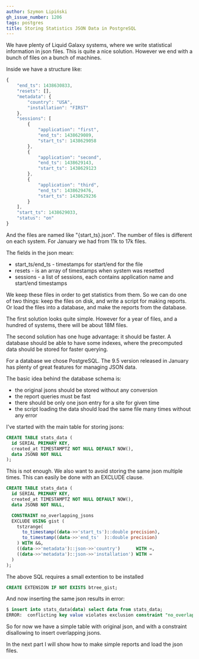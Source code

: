 ```yaml
---
author: Szymon Lipiński
gh_issue_number: 1206
tags: postgres
title: Storing Statistics JSON Data in PostgreSQL
---
```


We have plenty of Liquid Galaxy systems, where we write statistical information in json files. This is quite a nice solution. However we end with a bunch of files on a bunch of machines.

Inside we have a structure like:

```javascript
{
    "end_ts": 1438630833,
    "resets": [],
    "metadata": {
        "country": "USA",
        "installation": "FIRST"
    },
    "sessions": [
        {
            "application": "first",
            "end_ts": 1438629089,
            "start_ts": 1438629058
        },
        {
            "application": "second",
            "end_ts": 1438629143,
            "start_ts": 1438629123
        },
        {
            "application": "third",
            "end_ts": 1438629476,
            "start_ts": 1438629236
        }
    ],
    "start_ts": 1438629033,
    "status": "on"
}
```

And the files are named like "{start_ts}.json".
The number of files is different on each system.
For January we had from 11k to 17k files.

The fields in the json mean:

- start_ts/end_ts - timestamps for start/end for the file
- resets - is an array of timestamps when system was resetted
- sessions - a list of sessions, each contains application name and start/end timestamps

We keep these files in order to get statistics from them.
So we can do one of two things: keep the files on disk, and write a script
for making reports. Or load the files into a database, and make the reports
from the database.

The first solution looks quite simple.
However for a year of files, and a hundred of systems,
there will be about 18M files.

The second solution has one huge advantage: it should be faster.
A database should be able to have some indexes,
where the precomputed data should be stored for faster querying.

For a database we chose PostgreSQL.
The 9.5 version released in January has plenty of great features for managing JSON data.

The basic idea behind the database schema is:

- the original jsons should be stored without any conversion
- the report queries must be fast
- there should be only one json entry for a site for given time
- the script loading the data should load the same file many times without any error

I've started with the main table for storing jsons:

```sql
CREATE TABLE stats_data (
  id SERIAL PRIMARY KEY,
  created_at TIMESTAMPTZ NOT NULL DEFAULT NOW(),
  data JSONB NOT NULL
);
```

This is not enough. We also want to avoid storing the same json multiple times.
This can easily be done with an EXCLUDE clause.

```sql
CREATE TABLE stats_data (
  id SERIAL PRIMARY KEY,
  created_at TIMESTAMPTZ NOT NULL DEFAULT NOW(),
  data JSONB NOT NULL,

  CONSTRAINT no_overlapping_jsons
  EXCLUDE USING gist (
    tstzrange(
      to_timestamp((data->>'start_ts')::double precision),
      to_timestamp((data->>'end_ts'  )::double precision)
    ) WITH &&,
    ((data->>'metadata')::json->>'country')      WITH =,
    ((data->>'metadata')::json->>'installation') WITH =
  )
);
```

The above SQL requires a small extention to be installed

```sql
CREATE EXTENSION IF NOT EXISTS btree_gist;
```

And now inserting the same json results in error:

```sql
$ insert into stats_data(data) select data from stats_data;
ERROR:  conflicting key value violates exclusion constraint "no_overlapping_jsons"
```

So for now we have a simple table with original json,
and with a constraint disallowing to insert overlapping jsons.

In the next part I will show how to make simple reports and load the json files.
